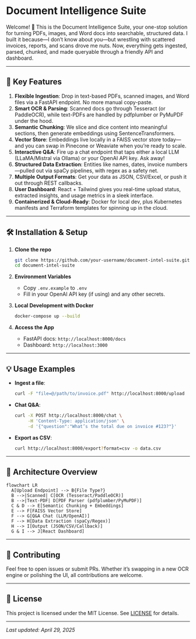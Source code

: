 # Document Intelligence Suite

Welcome! 👋 This is the Document Intelligence Suite, your one-stop solution for turning PDFs, images, and Word docs into searchable, structured data. I built it because—I don’t know about you—but wrestling with scattered invoices, reports, and scans drove me nuts. Now, everything gets ingested, parsed, chunked, and made queryable through a friendly API and dashboard.

---

## 🚀 Key Features

1. **Flexible Ingestion**: Drop in text-based PDFs, scanned images, and Word files via a FastAPI endpoint. No more manual copy-paste.
2. **Smart OCR & Parsing**: Scanned docs go through Tesseract (or PaddleOCR), while text-PDFs are handled by pdfplumber or PyMuPDF under the hood.
3. **Semantic Chunking**: We slice and dice content into meaningful sections, then generate embeddings using SentenceTransformers.
4. **Vector Store**: Embeddings live locally in a FAISS vector store today—and you can swap in Pinecone or Weaviate when you’re ready to scale.
5. **Interactive Q&A**: Fire up a chat endpoint that taps either a local LLM (LLaMA/Mistral via Ollama) or your OpenAI API key. Ask away!
6. **Structured Data Extraction**: Entities like names, dates, invoice numbers—pulled out via spaCy pipelines, with regex as a safety net.
7. **Multiple Output Formats**: Get your data as JSON, CSV/Excel, or push it out through REST callbacks.
8. **User Dashboard**: React + Tailwind gives you real-time upload status, extracted insights, and usage metrics in a sleek interface.
9. **Containerized & Cloud-Ready**: Docker for local dev, plus Kubernetes manifests and Terraform templates for spinning up in the cloud.

---

## 🛠️ Installation & Setup

1. **Clone the repo**

   ```bash
   git clone https://github.com/your-username/document-intel-suite.git
   cd document-intel-suite
   ```

2. **Environment Variables**

   - Copy `.env.example` to `.env`
   - Fill in your OpenAI API key (if using) and any other secrets.

3. **Local Development with Docker**

   ```bash
   docker-compose up --build
   ```

4. **Access the App**

   - FastAPI docs: `http://localhost:8000/docs`
   - Dashboard: `http://localhost:3000`

---

## 💡 Usage Examples

- **Ingest a file**:

  ```bash
  curl -F "file=@/path/to/invoice.pdf" http://localhost:8000/upload
  ```

- **Chat Q&A**:

  ```bash
  curl -X POST http://localhost:8000/chat \
       -H 'Content-Type: application/json' \
       -d '{"question":"What’s the total due on invoice #123?"}'
  ```

- **Export as CSV**:

  ```bash
  curl http://localhost:8000/export?format=csv -o data.csv
  ```

---

## 📐 Architecture Overview

```mermaid
flowchart LR
  A[Upload Endpoint] --> B{File Type?}
  B -->|Scanned| C[OCR (Tesseract/PaddleOCR)]
  B -->|Text-PDF| D[PDF Parser (pdfplumber/PyMuPDF)]
  C & D --> E[Semantic Chunking + Embeddings]
  E --> F[FAISS Vector Store]
  F --> G[Q&A Chat (LLM/OpenAI)]
  F --> H[Data Extraction (spaCy/Regex)]
  H --> I[Output (JSON/CSV/Callback)]
  G & I --> J[React Dashboard]
```

---

## 🤝 Contributing

Feel free to open issues or submit PRs. Whether it’s swapping in a new OCR engine or polishing the UI, all contributions are welcome.

---

## 📝 License

This project is licensed under the MIT License. See [LICENSE](LICENSE) for details.

---

*Last updated: April 29, 2025*

